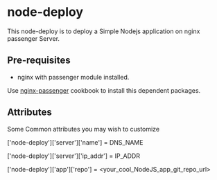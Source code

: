 # node-deploy
This node-deploy is to deploy a Simple Nodejs application on nginx passenger Server.

## Pre-requisites
  * nginx with passenger module installed.

  Use [nginx-passenger](https://github.com/sirajudheenam/nginx-passenger) cookbook to install this dependent packages.

## Attributes
Some Common attributes you may wish to customize

['node-deploy']['server']['name'] = DNS_NAME

['node-deploy']['server']['ip_addr'] = IP_ADDR

['node-deploy']['app']['repo'] = <your_cool_NodeJS_app_git_repo_url>
